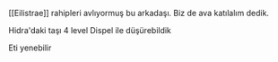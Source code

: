 [[Eilistrae]] rahipleri avlıyormuş bu arkadaşı. Biz de ava katılalım dedik.  
  
Hidra'daki taşı 4 level Dispel ile düşürebildik  
  
Eti yenebilir